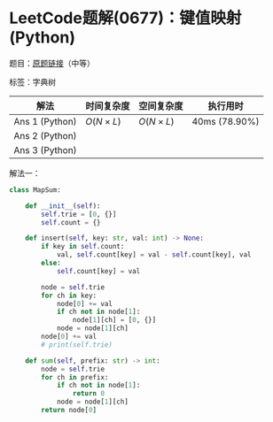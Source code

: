# LeetCode题解(0677)：键值映射(Python)

题目：[原题链接](https://leetcode-cn.com/problems/map-sum-pairs/)（中等）

标签：字典树

| 解法           | 时间复杂度 | 空间复杂度 | 执行用时      |
| -------------- | ---------- | ---------- | ------------- |
| Ans 1 (Python) | $O(N×L)$   | $O(N×L)$   | 40ms (78.90%) |
| Ans 2 (Python) |            |            |               |
| Ans 3 (Python) |            |            |               |

解法一：

```python
class MapSum:

    def __init__(self):
        self.trie = [0, {}]
        self.count = {}

    def insert(self, key: str, val: int) -> None:
        if key in self.count:
            val, self.count[key] = val - self.count[key], val
        else:
            self.count[key] = val

        node = self.trie
        for ch in key:
            node[0] += val
            if ch not in node[1]:
                node[1][ch] = [0, {}]
            node = node[1][ch]
        node[0] += val
        # print(self.trie)

    def sum(self, prefix: str) -> int:
        node = self.trie
        for ch in prefix:
            if ch not in node[1]:
                return 0
            node = node[1][ch]
        return node[0]
```

